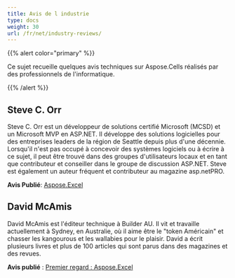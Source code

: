 ```yaml
---
title: Avis de l industrie
type: docs
weight: 30
url: /fr/net/industry-reviews/
---
```


{{% alert color="primary" %}} 

Ce sujet recueille quelques avis techniques sur Aspose.Cells réalisés par des professionnels de l'informatique.

{{% /alert %}} 
## **Steve C. Orr**
Steve C. Orr est un développeur de solutions certifié Microsoft (MCSD) et un Microsoft MVP en ASP.NET. Il développe des solutions logicielles pour des entreprises leaders de la région de Seattle depuis plus d'une décennie. Lorsqu'il n'est pas occupé à concevoir des systèmes logiciels ou à écrire à ce sujet, il peut être trouvé dans des groupes d'utilisateurs locaux et en tant que contributeur et conseiller dans le groupe de discussion ASP.NET. Steve est également un auteur fréquent et contributeur au magazine asp.netPRO.

**Avis Publié**: [Aspose.Excel](https://www.itprotoday.com/development-techniques-and-management/asposeexcel)
## **David McAmis**
David McAmis est l'éditeur technique à Builder AU. Il vit et travaille actuellement à Sydney, en Australie, où il aime être le "token Américain" et chasser les kangourous et les wallabies pour le plaisir. David a écrit plusieurs livres et plus de 100 articles qui sont parus dans des magazines et des revues.

**Avis publié** : [Premier regard : Aspose.Excel](https://www.zdnet.com/article/first-look-aspose-excel/)
